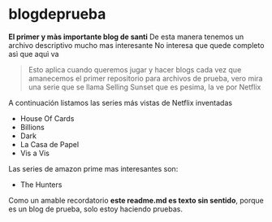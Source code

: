 # blogdeprueba
**El primer y màs importante blog de santi**
De esta manera tenemos un archivo descriptivo mucho mas interesante
No interesa que quede completo asì que aquì va

>Esto aplica cuando queremos jugar y hacer blogs cada vez que amanecemos
el primer repositorio para archivos de prueba, vero mira una serie que se llama Selling Sunset que es pesima, la ve por Netflix

A continuación listamos las series más vistas de Netflix inventadas
- House Of Cards
- Billions
- Dark
- La Casa de Papel
- Vis a Vis

Las series de amazon prime mas interesantes son:
- The Hunters

Como un amable recordatorio **este readme.md es texto sin sentido**, porque es un blog de prueba, solo estoy haciendo pruebas.
